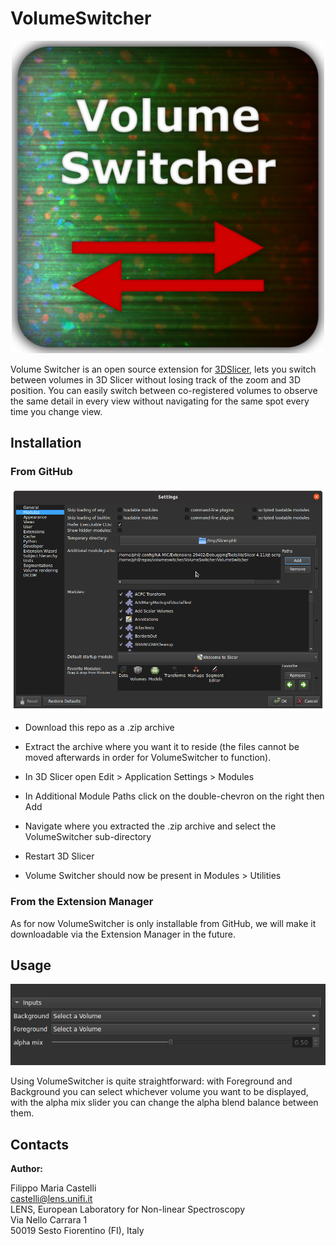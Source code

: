 # VolumeSwitcher
<p align="center">
  <img src="VolumeSwitcher/logo.png" width="500">
</p>

Volume Switcher is an open source extension for [3DSlicer](http://www.slicer.org/), lets you switch between volumes in 3D Slicer without losing track of the zoom and 3D position. 
You can easily switch between co-registered volumes to observe the same detail in every view without navigating for the same spot every time you change view.


## Installation

### From GitHub

<p align="center">
  <img src="VolumeSwitcher/screenshot0.png" width="600">
</p>

- Download this repo as a .zip archive
- Extract the archive where you want it to reside (the files cannot be moved afterwards in order for VolumeSwitcher to function).
- In 3D Slicer open Edit > Application Settings > Modules
- In Additional Module Paths click on the double-chevron on the right then Add
- Navigate where you extracted the .zip archive and select the VolumeSwitcher sub-directory
- Restart 3D Slicer

- Volume Switcher should now be present in Modules > Utilities


### From the Extension Manager
As for now VolumeSwitcher is only installable from GitHub, we will make it downloadable via the Extension Manager in the future.

## Usage

<p align="center">
  <img src="VolumeSwitcher/screenshot1.png" width="600">
</p>

Using VolumeSwitcher is quite straightforward: with Foreground and Background you can select whichever volume you want to be displayed, with the alpha mix slider you can change the alpha blend balance between them.


## Contacts

**Author:**

Filippo Maria Castelli  
castelli@lens.unifi.it  
LENS, European Laboratory for Non-linear Spectroscopy  
Via Nello Carrara 1  
50019 Sesto Fiorentino (FI), Italy
